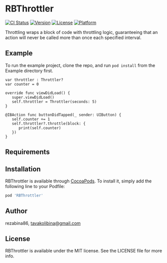 # RBThrottler

[![CI Status](https://img.shields.io/travis/rezabina86/RBThrottler.svg?style=flat)](https://travis-ci.org/rezabina86/RBThrottler)
[![Version](https://img.shields.io/cocoapods/v/RBThrottler.svg?style=flat)](https://cocoapods.org/pods/RBThrottler)
[![License](https://img.shields.io/cocoapods/l/RBThrottler.svg?style=flat)](https://cocoapods.org/pods/RBThrottler)
[![Platform](https://img.shields.io/cocoapods/p/RBThrottler.svg?style=flat)](https://cocoapods.org/pods/RBThrottler)

Throttling wraps a block of code with throttling logic, guaranteeing that an action will never be called more than once each specified interval.

## Example

To run the example project, clone the repo, and run `pod install` from the Example directory first.

```
var throttler : Throttler?
var counter = 0

override func viewDidLoad() {
   super.viewDidLoad()
   self.throttler = Throttler(seconds: 5)
}

@IBAction func buttonDidTapped(_ sender: UIButton) {
   self.counter += 1
   self.throttler?.throttle(block: {
      print(self.counter)
   })
}
```

## Requirements

## Installation

RBThrottler is available through [CocoaPods](https://cocoapods.org). To install
it, simply add the following line to your Podfile:

```ruby
pod 'RBThrottler'
```

## Author

rezabina86, tavakolibina@gmail.com

## License

RBThrottler is available under the MIT license. See the LICENSE file for more info.
